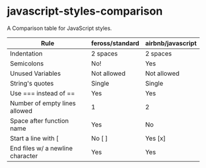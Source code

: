# javascript-styles-comparison
A Comparison table for JavaScript styles.


| Rule                             | feross/standard | airbnb/javascript |
|----------------------------------|-----------------|-------------------|
| Indentation                      | 2 spaces        | 2 spaces          |
| Semicolons                       | No!             | Yes               |
| Unused Variables                 | Not allowed     | Not allowed       |
| String's quotes                  | Single          | Single            |
| Use === instead of ==            | Yes             | Yes               |
| Number of empty lines allowed    | 1               | 2                 |
| Space after function name        | Yes             | No                |
| Start a line with [              | No [ ]              | Yes [x]                |
| End files w/ a newline character | Yes             | Yes               |
